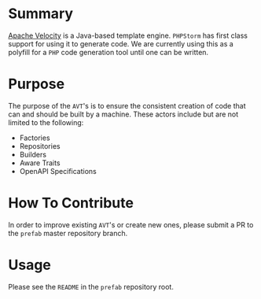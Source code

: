 # Summary
[Apache Velocity](http://velocity.apache.org/engine/1.7/user-guide.html) is a Java-based template engine. `PHPStorm` has first class support for using it to generate code. We are currently using this as a polyfill for a `PHP` code generation tool until one can be written.

# Purpose
The purpose of the `AVT`'s is to ensure the consistent creation of code that can and should be built by a machine.  These actors include but are not limited to the following:
* Factories
* Repositories
* Builders
* Aware Traits
* OpenAPI Specifications

# How To Contribute
In order to improve existing `AVT`'s or create new ones, please submit a PR to the `prefab` master repository branch.

# Usage
Please see the `README` in the `prefab` repository root.
